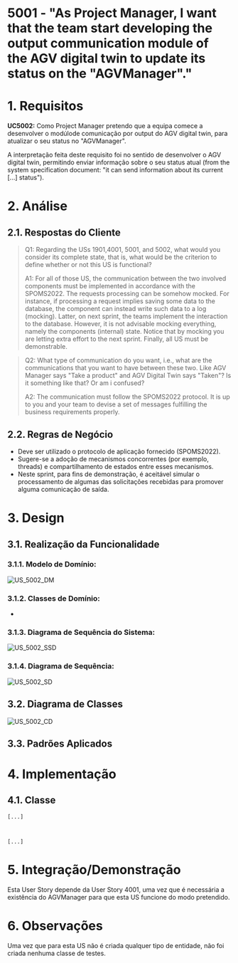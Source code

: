 # 5001 - "As Project Manager,  I want that the team start developing the output communication module of the AGV digital twin to update its status on the "AGVManager"."



# 1. Requisitos


**UC5002:** Como Project Manager pretendo que a equipa comece a desenvolver o modúlode comunicação por output do AGV digital twin, para atualizar o seu status no "AGVManager".

A interpretação feita deste requisito foi no sentido de desenvolver o AGV digital twin, permitindo enviar informação sobre o seu status atual (from the system specification document: "it can send information about its current [...] status").


# 2. Análise

## 2.1. Respostas do Cliente

>Q1: Regarding the USs 1901,4001, 5001, and 5002, what would you consider its complete state, that is, what would be the criterion to define whether or not this US is functional?
>
>A1: For all of those US, the communication between the two involved components must be implemented in accordance with the SPOMS2022. The requests processing can be somehow mocked. For instance, if processing a request implies saving some data to the database, the component can instead write such data to a log (mocking). Latter, on next sprint, the teams implement the interaction to the database. However, it is not advisable mocking everything, namely the components (internal) state. Notice that by mocking you are letting extra effort to the next sprint. Finally, all US must be demonstrable.

>Q2: What type of communication do you want, i.e., what are the communications that you want to have between these two. Like AGV Manager says "Take a product" and AGV Digital Twin says "Taken"? Is it something like that? Or am i confused?
> 
>A2: The communication must follow the SPOMS2022 protocol. It is up to you and your team to devise a set of messages fulfilling the business requirements properly.

## 2.2. Regras de Negócio

* Deve ser utilizado o protocolo de aplicação fornecido (SPOMS2022).
* Sugere-se a adoção de mecanismos concorrentes (por exemplo, threads) e compartilhamento de estados entre esses mecanismos.
* Neste sprint, para fins de demonstração, é aceitável simular o processamento de algumas das solicitações recebidas para promover alguma comunicação de saída.


# 3. Design



## 3.1. Realização da Funcionalidade


### 3.1.1. Modelo de Domínio:

![US_5002_DM](US_5002_DM.svg)


### 3.1.2. Classes de Domínio:

* 


### 3.1.3. Diagrama de Sequência do Sistema:

![US_5002_SSD](US_5002_SSD.svg)


### 3.1.4. Diagrama de Sequência:

![US_5002_SD](US_5002_SD.svg)



## 3.2. Diagrama de Classes


![US_5002_CD](US_5002_CD.svg)


## 3.3. Padrões Aplicados




# 4. Implementação

## 4.1. Classe 


    [...]

    
    
    [...]


    


# 5. Integração/Demonstração

Esta User Story depende da User Story 4001, uma vez que é necessária a existência do AGVManager para que esta US funcione do modo pretendido.

# 6. Observações

Uma vez que para esta US não é criada qualquer tipo de entidade, não foi criada nenhuma classe de testes.
